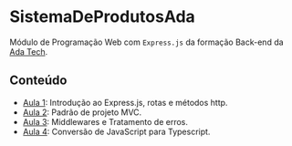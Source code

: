 # SistemaDeProdutosAda

Módulo de Programação Web com `Express.js` da formação Back-end da [Ada Tech](https://ada.tech/sou-aluno/programas/ifood-vem-ser-tech).

## Conteúdo

- [Aula 1](./aula1/cadastro-produtos/): Introdução ao Express.js, rotas e métodos http.
- [Aula 2](./aula2/): Padrão de projeto MVC.
- [Aula 3](./aula3/): Middlewares e Tratamento de erros.
- [Aula 4](./aula4/): Conversão de JavaScript para Typescript.